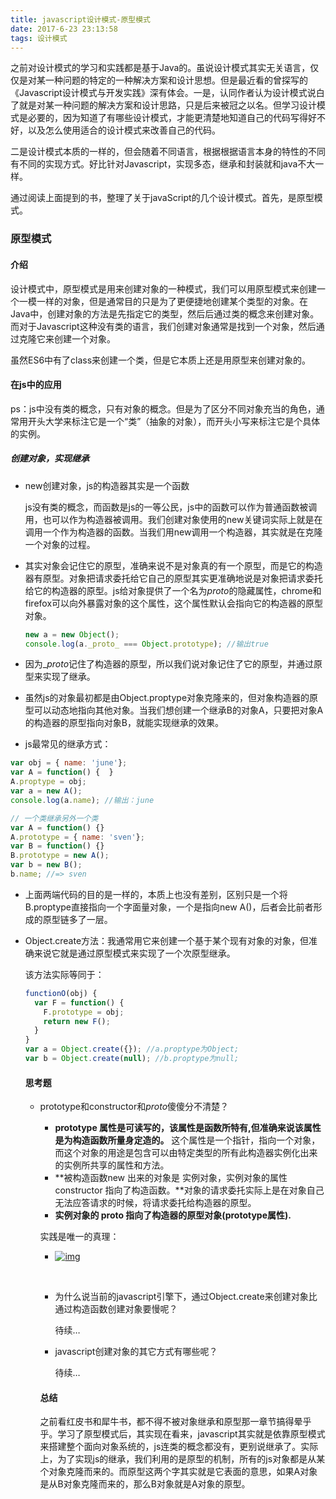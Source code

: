 ```yaml
---
title: javascript设计模式-原型模式
date: 2017-6-23 23:13:58
tags: 设计模式
---
```


之前对设计模式的学习和实践都是基于Java的。虽说设计模式其实无关语言，仅仅是对某一种问题的特定的一种解决方案和设计思想。但是最近看的曾探写的《Javascript设计模式与开发实践》深有体会。一是，认同作者认为设计模式说白了就是对某一种问题的解决方案和设计思路，只是后来被冠之以名。但学习设计模式是必要的，因为知道了有哪些设计模式，才能更清楚地知道自己的代码写得好不好，以及怎么使用适合的设计模式来改善自己的代码。

二是设计模式本质的一样的，但会随着不同语言，根据根据语言本身的特性的不同有不同的实现方式。好比针对Javascript，实现多态，继承和封装就和java不大一样。

通过阅读上面提到的书，整理了关于javaScript的几个设计模式。首先，是原型模式。

### 原型模式

#### 介绍

设计模式中，原型模式是用来创建对象的一种模式，我们可以用原型模式来创建一个一模一样的对象，但是通常目的只是为了更便捷地创建某个类型的对象。在Java中，创建对象的方法是先指定它的类型，然后后通过类的概念来创建对象。而对于Javascript这种没有类的语言，我们创建对象通常是找到一个对象，然后通过克隆它来创建一个对象。

虽然ES6中有了class来创建一个类，但是它本质上还是用原型来创建对象的。

#### 在js中的应用

ps：js中没有类的概念，只有对象的概念。但是为了区分不同对象充当的角色，通常用开头大学来标注它是一个“类”（抽象的对象），而开头小写来标注它是个具体的实例。

##### 创建对象，实现继承

- new创建对象，js的构造器其实是一个函数

  js没有类的概念，而函数是js的一等公民，js中的函数可以作为普通函数被调用，也可以作为构造器被调用。我们创建对象使用的new关键词实际上就是在调用一个作为构造器的函数。当我们用new调用一个构造器，其实就是在克隆一个对象的过程。


- 其实对象会记住它的原型，准确来说不是对象真的有一个原型，而是它的构造器有原型。对象把请求委托给它自己的原型其实更准确地说是对象把请求委托给它的构造器的原型。js给对象提供了一个名为*proto*的隐藏属性，chrome和firefox可以向外暴露对象的这个属性，这个属性默认会指向它的构造器的原型对象。

  ``` javascript
  new a = new Object();
  console.log(a._proto_ === Object.prototype); //输出true
  ```


- 因为_*proto*记住了构造器的原型，所以我们说对象记住了它的原型，并通过原型来实现了继承。
- 虽然js的对象最初都是由Object.proptype对象克隆来的，但对象构造器的原型可以动态地指向其他对象。当我们想创建一个继承B的对象A，只要把对象A的构造器的原型指向对象B，就能实现继承的效果。
- js最常见的继承方式：

``` javascript
var obj = { name: 'june'};
var A = function() {  }
A.proptype = obj;
var a = new A();
console.log(a.name); //输出：june
```

``` javascript
// 一个类继承另外一个类
var A = function() {}
A.prototype = { name: 'sven'};
var B = function() {}
B.prototype = new A();
var b = new B();
b.name; //=> sven
```

- 上面两端代码的目的是一样的，本质上也没有差别，区别只是一个将B.proptype直接指向一个字面量对象，一个是指向new A()，后者会比前者形成的原型链多了一层。

- Object.create方法：我通常用它来创建一个基于某个现有对象的对象，但准确来说它就是通过原型模式来实现了一个次原型继承。

  该方法实际等同于：

  ```javascript
  functionO(obj) {
    var F = function() {
      F.prototype = obj;
      return new F();
    }
  }
  var a = Object.create({}); //a.proptype为Object;
  var b = Object.create(null); //b.proptype为null;

  ```

  #### 思考题

  - prototype和constructor和*proto*傻傻分不清楚？

    - **prototype 属性是可读写的，该属性是函数所特有,但准确来说该属性是为构造函数所量身定造的。** 这个属性是一个指针，指向一个对象，而这个对象的用途是包含可以由特定类型的所有此构造器实例化出来的实例所共享的属性和方法。
    - **被构造函数new 出来的对象是 实例对象，实例对象的属性 constructor 指向了构造函数。**对象的请求委托实际上是在对象自己无法应答请求的时候，将请求委托给构造器的原型。
    - **实例对象的 proto 指向了构造器的原型对象(prototype属性).**

    实践是唯一的真理：

    - [![img](http://ww1.sinaimg.cn/large/63739cabgy1fgpk7qyezxj20ck0ebdgm.jpg)](http://ww1.sinaimg.cn/large/63739cabgy1fgpk7qyezxj20ck0ebdgm.jpg)

      ​


    - 为什么说当前的javascript引擎下，通过Object.create来创建对象比通过构造函数创建对象要慢呢？

      待续…

    - javascript创建对象的其它方式有哪些呢？

      待续…

    #### 总结

    之前看红皮书和犀牛书，都不得不被对象继承和原型那一章节搞得晕乎乎。学习了原型模式后，其实现在看来，javascript其实就是依靠原型模式来搭建整个面向对象系统的，js连类的概念都没有，更别说继承了。实际上，为了实现js的继承，我们利用的是原型的机制，所有的js对象都是从某个对象克隆而来的。而原型这两个字其实就是它表面的意思，如果A对象是从B对象克隆而来的，那么B对象就是A对象的原型。